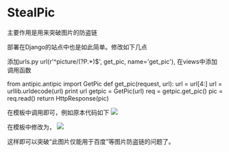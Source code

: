 StealPic
========

主要作用是用来突破图片的防盗链


部署在Django的站点中也是如此简单。修改如下几点

添加urls.py 
url(r'^picture/(?P<url>.*)$', get_pic, name='get_pic'),
在views中添加调用函数

from antipic.antipic import GetPic
def get_pic(request, url):
  url = url[4:]
  url = urllib.urldecode(url)
  print url
  getpic = GetPic(url)
  req = getpic.get_pic()
  pic = req.read()
  return HttpResponse(pic)

在模板中调用即可，例如原本代码如下 <img src='http://www.baidu.com/123.jpg'>

在模板中修改为， <img src='/picture/url=www.baidu.com/123.jpg'>

这样即可以突破“此图片仅能用于百度”等图片防盗链的问题了。
